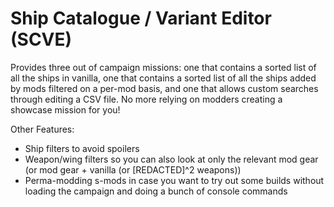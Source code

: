 # Ship Catalogue / Variant Editor (SCVE)
 
Provides three out of campaign missions: one that contains a sorted list of all the ships in vanilla, one that contains a sorted list of all the ships added by mods filtered on a per-mod basis, and one that allows custom searches through editing a CSV file. No more relying on modders creating a showcase mission for you!

Other Features:
- Ship filters to avoid spoilers
- Weapon/wing filters so you can also look at only the relevant mod gear (or mod gear + vanilla (or [REDACTED]^2 weapons))
- Perma-modding s-mods in case you want to try out some builds without loading the campaign and doing a bunch of console commands
